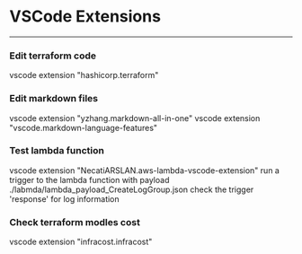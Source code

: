 # VSCode Extensions
---

### Edit terraform code
vscode extension "hashicorp.terraform"

### Edit markdown files
vscode extension "yzhang.markdown-all-in-one"
vscode extension "vscode.markdown-language-features"

### Test lambda function
vscode extension "NecatiARSLAN.aws-lambda-vscode-extension"
run a trigger to the lambda function with payload ./labmda/lambda_payload_CreateLogGroup.json
check the trigger 'response' for log information

### Check terraform modles cost
vscode extension "infracost.infracost"